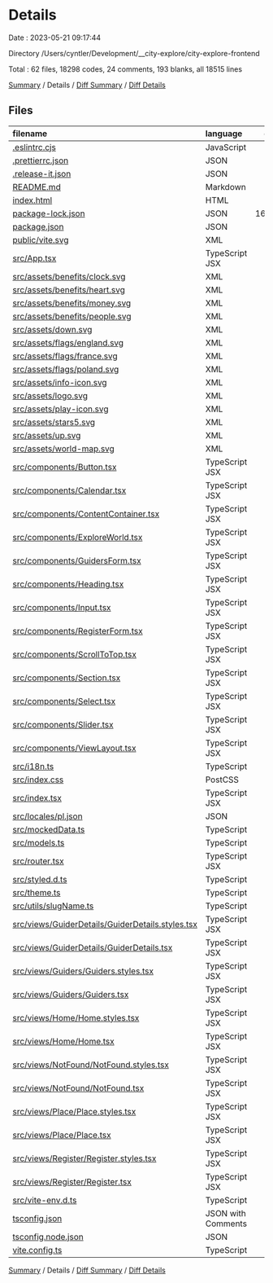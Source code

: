# Details

Date : 2023-05-21 09:17:44

Directory /Users/cyntler/Development/__city-explore/city-explore-frontend

Total : 62 files,  18298 codes, 24 comments, 193 blanks, all 18515 lines

[Summary](results.md) / Details / [Diff Summary](diff.md) / [Diff Details](diff-details.md)

## Files
| filename | language | code | comment | blank | total |
| :--- | :--- | ---: | ---: | ---: | ---: |
| [.eslintrc.cjs](/.eslintrc.cjs) | JavaScript | 14 | 0 | 1 | 15 |
| [.prettierrc.json](/.prettierrc.json) | JSON | 4 | 0 | 1 | 5 |
| [.release-it.json](/.release-it.json) | JSON | 5 | 0 | 1 | 6 |
| [README.md](/README.md) | Markdown | 2 | 0 | 2 | 4 |
| [index.html](/index.html) | HTML | 19 | 0 | 1 | 20 |
| [package-lock.json](/package-lock.json) | JSON | 16,354 | 0 | 1 | 16,355 |
| [package.json](/package.json) | JSON | 46 | 0 | 1 | 47 |
| [public/vite.svg](/public/vite.svg) | XML | 1 | 0 | 0 | 1 |
| [src/App.tsx](/src/App.tsx) | TypeScript JSX | 4 | 0 | 2 | 6 |
| [src/assets/benefits/clock.svg](/src/assets/benefits/clock.svg) | XML | 1 | 0 | 0 | 1 |
| [src/assets/benefits/heart.svg](/src/assets/benefits/heart.svg) | XML | 1 | 0 | 0 | 1 |
| [src/assets/benefits/money.svg](/src/assets/benefits/money.svg) | XML | 1 | 0 | 0 | 1 |
| [src/assets/benefits/people.svg](/src/assets/benefits/people.svg) | XML | 1 | 0 | 0 | 1 |
| [src/assets/down.svg](/src/assets/down.svg) | XML | 11 | 0 | 1 | 12 |
| [src/assets/flags/england.svg](/src/assets/flags/england.svg) | XML | 14 | 0 | 1 | 15 |
| [src/assets/flags/france.svg](/src/assets/flags/france.svg) | XML | 14 | 0 | 1 | 15 |
| [src/assets/flags/poland.svg](/src/assets/flags/poland.svg) | XML | 14 | 0 | 1 | 15 |
| [src/assets/info-icon.svg](/src/assets/info-icon.svg) | XML | 12 | 0 | 1 | 13 |
| [src/assets/logo.svg](/src/assets/logo.svg) | XML | 1 | 0 | 0 | 1 |
| [src/assets/play-icon.svg](/src/assets/play-icon.svg) | XML | 3 | 0 | 1 | 4 |
| [src/assets/stars5.svg](/src/assets/stars5.svg) | XML | 7 | 0 | 1 | 8 |
| [src/assets/up.svg](/src/assets/up.svg) | XML | 11 | 0 | 1 | 12 |
| [src/assets/world-map.svg](/src/assets/world-map.svg) | XML | 1 | 0 | 0 | 1 |
| [src/components/Button.tsx](/src/components/Button.tsx) | TypeScript JSX | 29 | 0 | 4 | 33 |
| [src/components/Calendar.tsx](/src/components/Calendar.tsx) | TypeScript JSX | 37 | 0 | 4 | 41 |
| [src/components/ContentContainer.tsx](/src/components/ContentContainer.tsx) | TypeScript JSX | 9 | 0 | 2 | 11 |
| [src/components/ExploreWorld.tsx](/src/components/ExploreWorld.tsx) | TypeScript JSX | 30 | 0 | 4 | 34 |
| [src/components/GuidersForm.tsx](/src/components/GuidersForm.tsx) | TypeScript JSX | 61 | 17 | 8 | 86 |
| [src/components/Heading.tsx](/src/components/Heading.tsx) | TypeScript JSX | 9 | 0 | 2 | 11 |
| [src/components/Input.tsx](/src/components/Input.tsx) | TypeScript JSX | 15 | 0 | 2 | 17 |
| [src/components/RegisterForm.tsx](/src/components/RegisterForm.tsx) | TypeScript JSX | 200 | 0 | 7 | 207 |
| [src/components/ScrollToTop.tsx](/src/components/ScrollToTop.tsx) | TypeScript JSX | 9 | 0 | 4 | 13 |
| [src/components/Section.tsx](/src/components/Section.tsx) | TypeScript JSX | 7 | 0 | 2 | 9 |
| [src/components/Select.tsx](/src/components/Select.tsx) | TypeScript JSX | 37 | 2 | 3 | 42 |
| [src/components/Slider.tsx](/src/components/Slider.tsx) | TypeScript JSX | 0 | 0 | 1 | 1 |
| [src/components/ViewLayout.tsx](/src/components/ViewLayout.tsx) | TypeScript JSX | 82 | 0 | 9 | 91 |
| [src/i18n.ts](/src/i18n.ts) | TypeScript | 15 | 0 | 3 | 18 |
| [src/index.css](/src/index.css) | PostCSS | 22 | 0 | 3 | 25 |
| [src/index.tsx](/src/index.tsx) | TypeScript JSX | 16 | 0 | 3 | 19 |
| [src/locales/pl.json](/src/locales/pl.json) | JSON | 20 | 0 | 1 | 21 |
| [src/mockedData.ts](/src/mockedData.ts) | TypeScript | 148 | 0 | 10 | 158 |
| [src/models.ts](/src/models.ts) | TypeScript | 36 | 0 | 6 | 42 |
| [src/router.tsx](/src/router.tsx) | TypeScript JSX | 19 | 0 | 3 | 22 |
| [src/styled.d.ts](/src/styled.d.ts) | TypeScript | 5 | 0 | 2 | 7 |
| [src/theme.ts](/src/theme.ts) | TypeScript | 9 | 0 | 2 | 11 |
| [src/utils/slugName.ts](/src/utils/slugName.ts) | TypeScript | 2 | 0 | 2 | 4 |
| [src/views/GuiderDetails/GuiderDetails.styles.tsx](/src/views/GuiderDetails/GuiderDetails.styles.tsx) | TypeScript JSX | 170 | 0 | 17 | 187 |
| [src/views/GuiderDetails/GuiderDetails.tsx](/src/views/GuiderDetails/GuiderDetails.tsx) | TypeScript JSX | 120 | 0 | 6 | 126 |
| [src/views/Guiders/Guiders.styles.tsx](/src/views/Guiders/Guiders.styles.tsx) | TypeScript JSX | 67 | 0 | 4 | 71 |
| [src/views/Guiders/Guiders.tsx](/src/views/Guiders/Guiders.tsx) | TypeScript JSX | 92 | 2 | 8 | 102 |
| [src/views/Home/Home.styles.tsx](/src/views/Home/Home.styles.tsx) | TypeScript JSX | 96 | 0 | 13 | 109 |
| [src/views/Home/Home.tsx](/src/views/Home/Home.tsx) | TypeScript JSX | 184 | 0 | 10 | 194 |
| [src/views/NotFound/NotFound.styles.tsx](/src/views/NotFound/NotFound.styles.tsx) | TypeScript JSX | 4 | 0 | 2 | 6 |
| [src/views/NotFound/NotFound.tsx](/src/views/NotFound/NotFound.tsx) | TypeScript JSX | 11 | 0 | 2 | 13 |
| [src/views/Place/Place.styles.tsx](/src/views/Place/Place.styles.tsx) | TypeScript JSX | 57 | 0 | 5 | 62 |
| [src/views/Place/Place.tsx](/src/views/Place/Place.tsx) | TypeScript JSX | 74 | 0 | 9 | 83 |
| [src/views/Register/Register.styles.tsx](/src/views/Register/Register.styles.tsx) | TypeScript JSX | 8 | 0 | 2 | 10 |
| [src/views/Register/Register.tsx](/src/views/Register/Register.tsx) | TypeScript JSX | 20 | 0 | 2 | 22 |
| [src/vite-env.d.ts](/src/vite-env.d.ts) | TypeScript | 2 | 1 | 2 | 5 |
| [tsconfig.json](/tsconfig.json) | JSON with Comments | 20 | 2 | 3 | 25 |
| [tsconfig.node.json](/tsconfig.node.json) | JSON | 10 | 0 | 1 | 11 |
| [vite.config.ts](/vite.config.ts) | TypeScript | 5 | 0 | 2 | 7 |

[Summary](results.md) / Details / [Diff Summary](diff.md) / [Diff Details](diff-details.md)